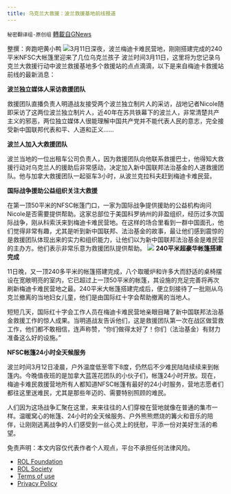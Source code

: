 ```yaml
---
title: 乌克兰大救援：波兰救援基地前线报道
---
```

`秘密翻译组-原创组` [轉載自GNews](https://gnews.org/zh-hans/2150108/)

整撰：奔跑吧黄小鸭
![](https://assets.gnews.org/wp-content/uploads/2022/03/image-1264.png)3月11日深夜，波兰梅迪卡难民营地，刚刚搭建完成的240平米NFSC大帐篷里迎来了几位乌克兰孩子
波兰时间3月11日，这里将为您记录乌克兰大救援行动中波兰救援基地多个救援站的点点滴滴，以下是来自梅迪卡救援站前线的最新消息：

**波兰独立媒体人采访救援团队**

救援团队直播负责人明道战友接受两个波兰独立制片人的采访，战地记者Nicole随即采访了这两位波兰独立制片人，近40年在苏共铁幕下的波兰人，非常清楚共产主义的邪恶，两位独立媒体人很能理解中国共产党并不能代表人民的意志，完全接受新中国联邦代表和平、人道和正义……

**波兰人加入大救援团队**

波兰当地的一位出租车公司负责人，因为救援团队向他联系救援巴士，他得知大救援行动对乌克兰人的援助后非常感动，决定加入新中国联邦法治基金的人道救援团队。他与加拿大救援团队一起驱车3小时，从波兰克拉科夫赶到梅迪卡难民营。

**国际战争援助公益组织关注大救援**

在第一顶50平米的NFSC帐篷门口，一家为国际战争提供援助的公益机构询问Nicole是否需要提供帮助。这家总部位于美国科罗纳州的非盈组织，经历过多次国际战争，刚从科索沃来到梅迪卡难民营地。在这样的场合里看到一群中国面孔，他们觉得非常有趣，尤其是听到新中国联邦、法治基金的故事，最让他们感到震惊的是救援团队体现出来的实力和组织能力，让他们以为新中国联邦法治基金是难民营的主办方。他们表示非常乐意为救援团队提供帮助。
![](https://assets.gnews.org/wp-content/uploads/2022/03/图片4-7.jpg)
**240平米超豪华帐篷搭建完成**

11日晚，又一顶240多平米的帐篷搭建完成，八个取暖炉和许多大而舒适的桌椅摆设在宽敞明亮的室内，它已超过上一顶50平米的帐篷，其设施的充足完善将再次刷新梅迪卡难民营地之最。240平米大帐篷搭建完成后，便立刻接待了一批刚从乌克兰撤离的当地妇女儿童，他们是由国际红十字会帮助撤离的当地人。

短短几天，国际红十字会工作人员在梅迪卡难民营地亲眼目睹了新中国联邦法治基金救援工作的惊人成果。当明道战友告诉他们，这是救援团队第一次在战区做营救工作，他们都不敢相信，连声称赞，“你们做得太好了！你们（法治基金）有财力准备这么好的设施。”

**NFSC帐篷24小时全天候服务**

波兰时间3月12日凌晨，户外温度低至零下8度，仍然后不少难民陆陆续续来到帐篷内。今晚值夜班的是加拿大蓝莲花团队的小伙子们，帐篷24小时开放。现在，梅迪卡难民救援营地所有人都知道NFSC帐篷有最好的24小时服务，营地志愿者们都往这里送难民，尤其是那些年迈的、需要特别照顾的难民。

人们因为这场战争汇聚在这里，来来往往的人们穿梭在营地就像在普通的集市一样。温暖窝心的帐篷、24小时的全天候服务、户外熊熊燃烧的篝火和音乐的陪伴，让刚刚逃离战争的人们感受到一丝心灵上的抚慰，平添一份对美好生活的希望。

 

免责声明：本文内容仅代表作者个人观点，平台不承担任何法律风险。

- [ROL Foundation](https://rolfoundation.org/)
- [ROL Society](https://rolsociety.org/)
- [Terms of use](https://gnews.org/terms-of-use-3/)
- [Privacy Policy](https://gnews.org/privacy-policy/)
